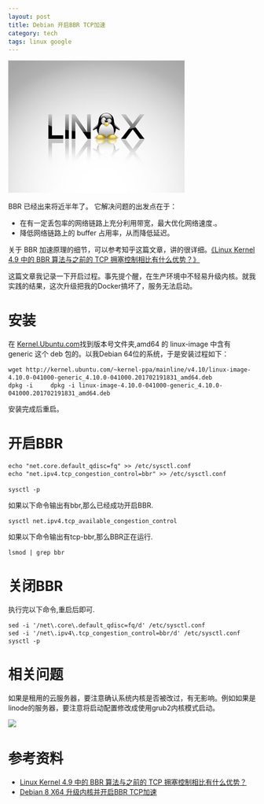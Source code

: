 ```yaml
---
layout: post
title: Debian 开启BBR TCP加速
category: tech
tags: linux google
---
```


![](/assets/img/linux.jpg)

BBR 已经出来将近半年了。 它解决问题的出发点在于：

* 在有一定丢包率的网络链路上充分利用带宽，最大优化网络速度.。
* 降低网络链路上的 buffer 占用率，从而降低延迟。

关于 BBR 加速原理的细节，可以参考知乎这篇文章，讲的很详细。[《Linux Kernel 4.9 中的 BBR 算法与之前的 TCP 拥塞控制相比有什么优势？》][1]

这篇文章我记录一下开启过程。事先提个醒，在生产环境中不轻易升级内核。就我实践的结果，这次升级把我的Docker搞坏了，服务无法启动。

# 安装

在 [Kernel.Ubuntu.com](http://kernel.ubuntu.com/~kernel-ppa/mainline/)找到版本号文件夹,amd64 的 linux-image 中含有 generic 这个 deb 包的。以我Debian 64位的系统，于是安装过程如下：

    wget http://kernel.ubuntu.com/~kernel-ppa/mainline/v4.10/linux-image-4.10.0-041000-generic_4.10.0-041000.201702191831_amd64.deb
    dpkg -i     dpkg -i linux-image-4.10.0-041000-generic_4.10.0-041000.201702191831_amd64.deb

安装完成后重启。

# 开启BBR

    echo "net.core.default_qdisc=fq" >> /etc/sysctl.conf
    echo "net.ipv4.tcp_congestion_control=bbr" >> /etc/sysctl.conf

    sysctl -p
    
如果以下命令输出有bbr,那么已经成功开启BBR.

    sysctl net.ipv4.tcp_available_congestion_control

如果以下命令输出有tcp-bbr,那么BBR正在运行.

    lsmod | grep bbr


# 关闭BBR

执行完以下命令,重启后即可.

    sed -i '/net\.core\.default_qdisc=fq/d' /etc/sysctl.conf
    sed -i '/net\.ipv4\.tcp_congestion_control=bbr/d' /etc/sysctl.conf
    sysctl -p
    
# 相关问题
    
如果是租用的云服务器，要注意确认系统内核是否被改过，有无影响。例如如果是linode的服务器，要注意将启动配置修改成使用grub2内核模式启动。

![](https://cdn.kelu.org/blog/2017/04/20170427204755.jpg)

# 参考资料
    
* [Linux Kernel 4.9 中的 BBR 算法与之前的 TCP 拥塞控制相比有什么优势？][1]
* [Debian 8 X64 升级内核并开启BBR TCP加速](https://segmentfault.com/a/1190000008221792)

[1]: https://www.zhihu.com/question/53559433/answer/135903103
